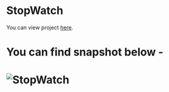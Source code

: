 # StopWatch
You can view project <a href="https://nitnawarerutika.github.io/StopWatch/" target="_blank">here</a>.
# You can find snapshot below - 
# ![StopWatch](https://user-images.githubusercontent.com/130966188/232446948-8dc5e0b0-9711-4163-9d7a-87b883f64b82.PNG)
